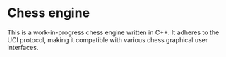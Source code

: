 # Chess engine

This is a work-in-progress chess engine written in C++. It adheres to the UCI protocol, making it compatible with various chess graphical user interfaces.
